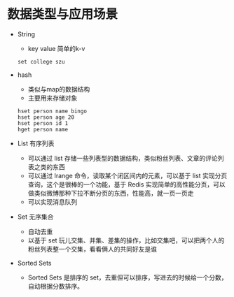 # 数据类型与应用场景

+ String
    + key value 简单的k-v
    ```
    set college szu
    ```
+ hash
    + 类似与map的数据结构
    + 主要用来存储对象
    ```
    hset person name bingo
    hset person age 20
    hset person id 1
    hget person name
    ```
+ List 有序列表
    + 可以通过 list 存储一些列表型的数据结构，类似粉丝列表、文章的评论列表之类的东西
    + 可以通过 lrange 命令，读取某个闭区间内的元素，可以基于 list 实现分页查询，这个是很棒的一个功能，基于 Redis 实现简单的高性能分页，可以做类似微博那种下拉不断分页的东西，性能高，就一页一页走
    + 可以实现消息队列

+ Set 无序集合
    + 自动去重
    + 以基于 set 玩儿交集、并集、差集的操作，比如交集吧，可以把两个人的粉丝列表整一个交集，看看俩人的共同好友是谁

+ Sorted Sets
    + Sorted Sets 是排序的 set，去重但可以排序，写进去的时候给一个分数，自动根据分数排序。